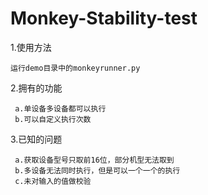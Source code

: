 # Monkey-Stability-test
1.使用方法
	
	运行demo目录中的monkeyrunner.py

2.拥有的功能

	 a.单设备多设备都可以执行
 	 b.可以自定义执行次数
3.已知的问题
	
	 a.获取设备型号只取前16位，部分机型无法取到
	 b.多设备无法同时执行，但是可以一个一个的执行
	 c.未对输入的值做校验
